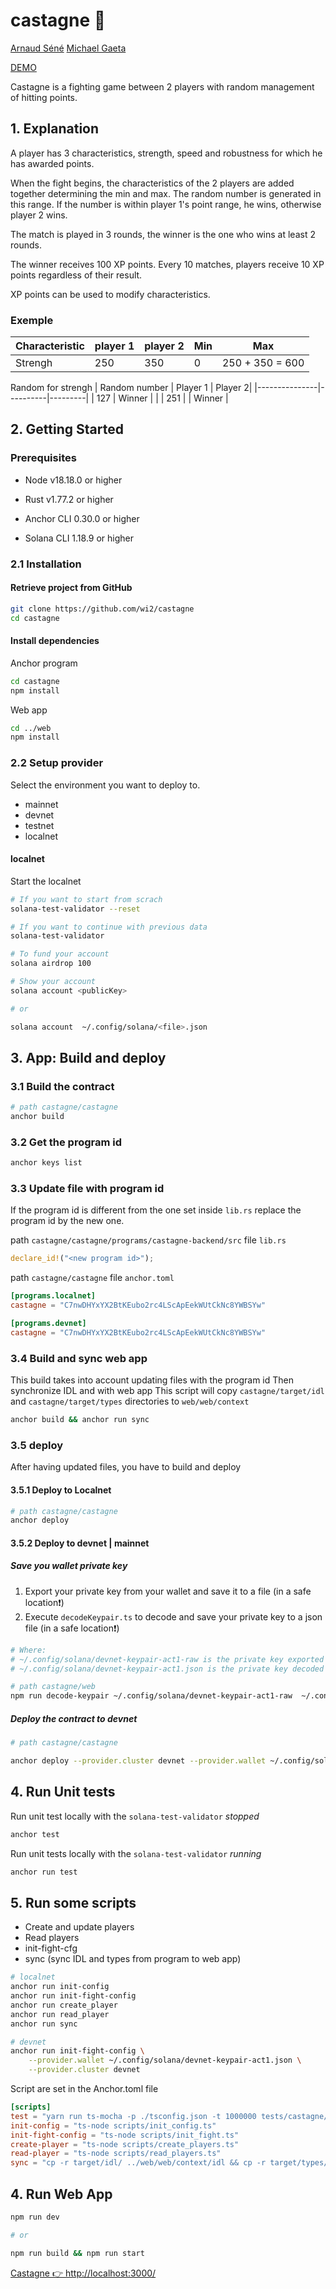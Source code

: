 # castagne 🥊

[Arnaud Séné](https://github.com/ArnaudSene)
[Michael Gaeta](https://github.com/wi2/)

[DEMO](https://castagne-sigma.vercel.app/)

Castagne is a fighting game between 2 players with random management of hitting points.

## 1. Explanation

A player has 3 characteristics, strength, speed and robustness for which he has awarded points.

When the fight begins, the characteristics of the 2 players are added together determining the min and max. The random number is generated in this range. If the number is within player 1's point range, he wins, otherwise player 2 wins.

The match is played in 3 rounds, the winner is the one who wins at least 2 rounds.

The winner receives 100 XP points.
Every 10 matches, players receive 10 XP points regardless of their result.

XP points can be used to modify characteristics.

### Exemple

| Characteristic | player 1 | player 2 | Min | Max             |
| -------------- | -------- | -------- | --- | --------------- |
| Strengh        | 250      | 350      | 0   | 250 + 350 = 600 |

Random for strengh
| Random number | Player 1 | Player 2|
|---------------|----------|---------|
| 127 | Winner | |
| 251 | | Winner |

## 2. Getting Started

### Prerequisites

- Node v18.18.0 or higher

- Rust v1.77.2 or higher
- Anchor CLI 0.30.0 or higher
- Solana CLI 1.18.9 or higher

### 2.1 Installation

#### Retrieve project from GitHub

```bash
git clone https://github.com/wi2/castagne
cd castagne
```

#### Install dependencies

Anchor program

```bash
cd castagne
npm install
```

Web app

```bash
cd ../web
npm install
```

### 2.2 Setup provider

Select the environment you want to deploy to.

- mainnet
- devnet
- testnet
- localnet

#### localnet

Start the localnet

```bash
# If you want to start from scrach
solana-test-validator --reset

# If you want to continue with previous data
solana-test-validator

# To fund your account
solana airdrop 100

# Show your account
solana account <publicKey>

# or

solana account  ~/.config/solana/<file>.json
```

## 3. App: Build and deploy

### 3.1 Build the contract

```bash
# path castagne/castagne
anchor build
```

### 3.2 Get the program id

```bash
anchor keys list
```

### 3.3 Update file with program id

If the program id is different from the one set inside `lib.rs` replace the program id by the new one.

path `castagne/castagne/programs/castagne-backend/src`
file `lib.rs`

```rust
declare_id!("<new program id>");
```

path `castagne/castagne`
file `anchor.toml`

```toml
[programs.localnet]
castagne = "C7nwDHYxYX2BtKEubo2rc4LScApEekWUtCkNc8YWBSYw"

[programs.devnet]
castagne = "C7nwDHYxYX2BtKEubo2rc4LScApEekWUtCkNc8YWBSYw"

```

### 3.4 Build and sync web app

This build takes into account updating files with the program id
Then synchronize IDL and with web app
This script will copy `castagne/target/idl` and `castagne/target/types` directories to `web/web/context`

```bash
anchor build && anchor run sync
```

### 3.5 deploy

After having updated files, you have to build and deploy

#### 3.5.1 Deploy to Localnet

```bash
# path castagne/castagne
anchor deploy
```

#### 3.5.2 Deploy to devnet | mainnet

##### Save you wallet private key

1. Export your private key from your wallet and save it to a file (in a safe location❗️)
2. Execute `decodeKeypair.ts` to decode and save your private key to a json file (in a safe location❗️)

```bash
# Where:
# ~/.config/solana/devnet-keypair-act1-raw is the private key exported from your wallet
# ~/.config/solana/devnet-keypair-act1.json is the private key decoded

# path castagne/web
npm run decode-keypair ~/.config/solana/devnet-keypair-act1-raw  ~/.config/solana/devnet-keypair-act1.json
```

##### Deploy the contract to devnet

```bash
# path castagne/castagne

anchor deploy --provider.cluster devnet --provider.wallet ~/.config/solana/devnet-keypair-act1.json
```

## 4. Run Unit tests

Run unit test locally with the `solana-test-validator` _stopped_

```bash
anchor test
```

Run unit tests locally with the `solana-test-validator` _running_

```bash
anchor run test
```

## 5. Run some scripts

- Create and update players
- Read players
- init-fight-cfg
- sync (sync IDL and types from program to web app)

```bash
# localnet
anchor run init-config
anchor run init-fight-config
anchor run create_player
anchor run read_player
anchor run sync

# devnet
anchor run init-fight-config \
    --provider.wallet ~/.config/solana/devnet-keypair-act1.json \
    --provider.cluster devnet

```

Script are set in the Anchor.toml file

```toml
[scripts]
test = "yarn run ts-mocha -p ./tsconfig.json -t 1000000 tests/castagne/*.ts"
init-config = "ts-node scripts/init_config.ts"
init-fight-config = "ts-node scripts/init_fight.ts"
create-player = "ts-node scripts/create_players.ts"
read-player = "ts-node scripts/read_players.ts"
sync = "cp -r target/idl/ ../web/web/context/idl && cp -r target/types/ ../web/web/context/types"
```

## 4. Run Web App

```bash
npm run dev

# or

npm run build && npm run start
```

[Castagne 👉 http://localhost:3000/ ](http://localhost:3000/)
